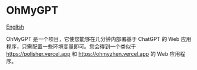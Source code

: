 
# OhMyGPT

[English](README.md)

OhMyGPT 是一个项目，它使您能够在几分钟内部署基于 ChatGPT 的 Web 应用程序，只需配置一些环境变量即可。您会得到一个类似于 https://polisher.vercel.app 和 https://ohmyzhen.vercel.app 的 Web 应用程序。
